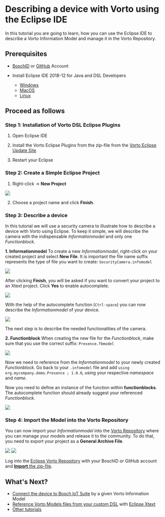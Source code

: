 # Describing a device with Vorto using the Eclipse IDE

In this tutorial you are going to learn, how you can use the Eclipse IDE to describe a Vorto Information Model and manage it in the Vorto Repository.

## Prerequisites

* [BoschID](https://accounts.bosch-iot-suite.com/) or [GitHub](https://github.com/) Account 

* Install Eclipse IDE 2018-12 for Java and DSL Developers
	* [Windows](https://www.eclipse.org/downloads/download.php?file=/technology/epp/downloads/release/2018-12/R/eclipse-dsl-2018-12-R-win32-x86_64.zip)
	* [MacOS](https://www.eclipse.org/downloads/download.php?file=/technology/epp/downloads/release/2018-12/R/eclipse-dsl-2018-12-R-macosx-cocoa-x86_64.dmg)
	* [Linux](https://www.eclipse.org/downloads/download.php?file=/technology/epp/downloads/release/2018-12/R/eclipse-dsl-2018-12-R-linux-gtk-x86_64.tar.gz)


## Proceed as follows

### Step 1: Installation of Vorto DSL Eclipse Plugins

1. Open Eclipse IDE

2. Install the Vorto Eclipse Plugins from the zip-file from the [Vorto Eclipse Update Site](https://download.eclipse.org/vorto/downloads/releases/0.10.0/org.eclipse.vorto.update-site-0.10.0.zip)

3. Restart your Eclipse

### Step 2: Create a Simple Eclipse Project
1. Right-click -> **New Project**

<img src="../images/tutorials/describe_device_eclipseide/new_project.png"/>
    
2. Choose a project name and click **Finish**.


### Step 3: Describe a device
In this tutorial we will use a security camera to illustrate how to describe a device with Vorto using Eclipse.
To keep it simple, we will describe the camera with the indispensable *Informationmodel* and only one *Functionblock*.

**1. Informationmodel**
To create a new *Informationmodel*, right-click on your created project and select **New File**. 
It is important the file name suffix represents the type of file you want to create: `SecurityCamera.infomodel`

<img src="../images/tutorials/describe_device_eclipseide/infomodel.png"/>

After clicking **Finish**, you will be asked if you want to convert your project to an Xtext project. Click **Yes** to enable autocomplete.

<img src="../images/tutorials/describe_device_eclipseide/autocomplete.png"/>

With the help of the autocomplete function (`Ctrl-space`) you can now describe the *Informationmodel* of your device.

<img src="../images/tutorials/describe_device_eclipseide/infomodel_description.png"/>

The next step is to describe the needed functionalities of the camera.

**2. Functionblock**
When creating the new file for the *Functionblock*, make sure that you use the correct suffix: `Presence.fbmodel`

<img src="../images/tutorials/describe_device_eclipseide/functionblock_description.png"/>

Now we need to reference from the *Informationmodel* to your newly created *Functionblock*.
Go back to your `.infomodel` file and add `using org.mycompany.demo.Presence ; 1.0.0`, using your respective *namespace* and *name*.

Now you need to define an instance of the function within **functionblocks**. The autocomplete function should already suggest your referenced *Functionblock*.

<img src="../images/tutorials/describe_device_eclipseide/complete_infomodel.png"/>
 

### Step 4: Import the Model into the Vorto Repository
You can now import your *Informationmodel* into the [Vorto Repository](https://vorto.eclipse.org) where you can manage your models and release it to the community.
To do that, you need to export your project as a **General Archive File**.

<img src="../images/tutorials/describe_device_eclipseide/export.png"/>

<img src="../images/tutorials/describe_device_eclipseide/export_2.png"/>

Log into the [Eclipse Vorto Repository](https://vorto.eclipse.org) with your BoschID or GitHub account and [**Import** the zip-file](../../repository/docs/import_model.md).


## What's Next?

- [Connect the device to Bosch IoT Suite](connect_javadevice.md) by a given Vorto Information Model
- [Reference Vorto Models files from your custom DSL](https://github.com/eclipse/vorto-examples/blob/master/vorto-dsl-integration/Readme.md) with [Eclipse Xtext](https://www.eclipse.org/xtext)
- [Other tutorials](../gettingstarted.md)
